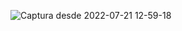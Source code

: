 ![Captura desde 2022-07-21 12-59-18](https://user-images.githubusercontent.com/9683296/180260057-b3c4bf42-8a10-4cdf-8017-609569752915.png)
